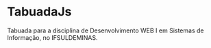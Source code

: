 # TabuadaJs
Tabuada para a disciplina de Desenvolvimento WEB I em Sistemas de Informação, no IFSULDEMINAS.
